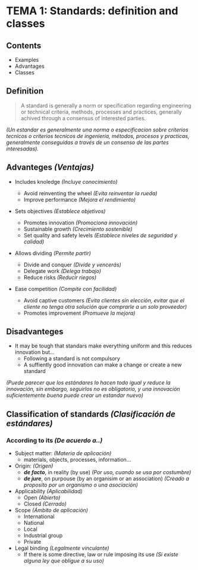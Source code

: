 


# TEMA 1: Standards: definition and classes


## Contents
- Examples
- Advantages
- Classes

## Definition

> A standard is generally a norm or specification regarding engineering or technical criteria,
>  methods, processes and practices, generally achived through a consensus of interested parties.

_(Un estandar es generalmente una norma o especificacion sobre criterios tecnicos o criterios tecnicos de ingeniería,
métodos, procesos y practicas, generalmente conseguidas a través de un consenso de las partes interesadas)._


## Advanteges  _(Ventajas)_

- Includes knoledge  _(Incluye conocimiento)_
  - Avoid reinventing the wheel  _(Evita reinventar la rueda)_
  - Improve performance  _(Mejora el rendimiento)_
  
- Sets objectives  _(Establece objetivos)_
  - Promotes innovation  _(Promociona innovación)_
  - Sustainable growth  _(Crecimiento sostenible)_
  - Set quality and safety levels _(Establece niveles de seguridad y calidad)_
  
- Allows dividing  _(Permite partir)_
  - Divide and conquer _(Divide y vencerás)_
  - Delegate work   _(Delega trabajo)_
  - Reduce risks  _(Reducir riegos)_
  
- Ease competition  _(Compite con facilidad)_
  - Avoid captive customers _(Evita clientes sin elección, evitar que el cliente no tenga otra solución que comprarle a un solo proveedor)_
  - Promotes improvement  _(Promueve la mejora)_


## Disadvanteges

- It may be tough that standars make everything uniform and this reduces innovation but...
  - Following a standard is not compulsory
  - A suffiently good innovation can make a change or create a new standard

_(Puede parecer que los estándares lo hacen todo igual y reduce la innovación, sin embargo, seguirlos no es obligatorio, y una
innovación suficientemente buena puede crear un estandar nuevo)_


## Classification of standards _(Clasificación de estándares)_

### According to its _(De acuerdo a..)_

- Subject matter: _(Materia de aplicación)_
  -  materials, objects, processes, information...
- Origin: _(Origen)_
  - ***de facto***, in reality (by use)  _(Por uso, cuando se usa por costumbre)_
  - ***de jure***, on purpouse (by an organisim or an association)  _(Creado a proposito por un organismo o una asociación)_
- Applicability _(Aplicabilidad)_
  - Open _(Abierto)_
  - Closed  _(Cerrado)_
- Scope _(Ámbito de aplicación)_
  - International
  - National
  - Local
  - Industrial group
  - Private
- Legal binding _(Legalmente vinculante)_
  - If there is some directive, law or rule imposing its use   _(Si existe alguna ley que obligue a su uso)_









